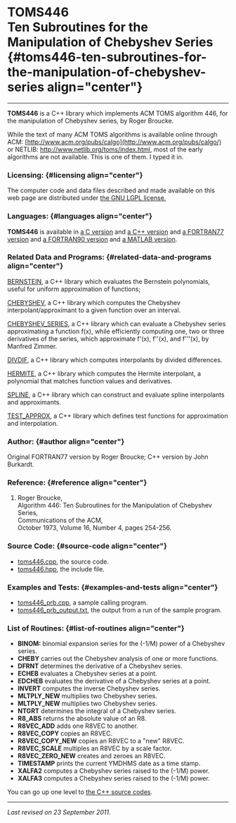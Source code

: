 TOMS446\
Ten Subroutines for the Manipulation of Chebyshev Series {#toms446-ten-subroutines-for-the-manipulation-of-chebyshev-series align="center"}
========================================================

------------------------------------------------------------------------

**TOMS446** is a C++ library which implements ACM TOMS algorithm 446,
for the manipulation of Chebyshev series, by Roger Broucke.

While the text of many ACM TOMS algorithms is available online through
ACM: [http://www.acm.org/pubs/calgo](http://www.acm.org/pubs/calgo/) or
NETLIB: <http://www.netlib.org/toms/index.html>, most of the early
algorithms are not available. This is one of them. I typed it in.

### Licensing: {#licensing align="center"}

The computer code and data files described and made available on this
web page are distributed under [the GNU LGPL
license.](../../txt/gnu_lgpl.txt)

### Languages: {#languages align="center"}

**TOMS446** is available in [a C
version](../../c_src/toms446/toms446.html) and [a C++
version](../../cpp_src/toms446/toms446.html) and [a FORTRAN77
version](../../f77_src/toms446/toms446.html) and [a FORTRAN90
version](../../f_src/toms446/toms446.html) and [a MATLAB
version](../../m_src/toms446/toms446.html).

### Related Data and Programs: {#related-data-and-programs align="center"}

[BERNSTEIN](../../cpp_src/bernstein/bernstein.html), a C++ library which
evaluates the Bernstein polynomials, useful for uniform approximation of
functions;

[CHEBYSHEV](../../cpp_src/chebyshev/chebyshev.html), a C++ library which
computes the Chebyshev interpolant/approximant to a given function over
an interval.

[CHEBYSHEV\_SERIES](../../cpp_src/chebyshev_series/chebyshev_series.html),
a C++ library which can evaluate a Chebyshev series approximating a
function f(x), while efficiently computing one, two or three derivatives
of the series, which approximate f'(x), f''(x), and f'''(x), by Manfred
Zimmer.

[DIVDIF](../../cpp_src/divdif/divdif.html), a C++ library which computes
interpolants by divided differences.

[HERMITE](../../cpp_src/hermite/hermite.html), a C++ library which
computes the Hermite interpolant, a polynomial that matches function
values and derivatives.

[SPLINE](../../cpp_src/spline/spline.html), a C++ library which can
construct and evaluate spline interpolants and approximants.

[TEST\_APPROX](../../cpp_src/test_approx/test_approx.html), a C++
library which defines test functions for approximation and
interpolation.

### Author: {#author align="center"}

Original FORTRAN77 version by Roger Broucke; C++ version by John
Burkardt.

### Reference: {#reference align="center"}

1.  Roger Broucke,\
    Algorithm 446: Ten Subroutines for the Manipulation of Chebyshev
    Series,\
    Communications of the ACM,\
    October 1973, Volume 16, Number 4, pages 254-256.

### Source Code: {#source-code align="center"}

-   [toms446.cpp](toms446.cpp), the source code.
-   [toms446.hpp](toms446.hpp), the include file.

### Examples and Tests: {#examples-and-tests align="center"}

-   [toms446\_prb.cpp](toms446_prb.cpp), a sample calling program.
-   [toms446\_prb\_output.txt](toms446_prb_output.txt), the output from
    a run of the sample program.

### List of Routines: {#list-of-routines align="center"}

-   **BINOM:** binomial expansion series for the (-1/M) power of a
    Chebyshev series.
-   **CHEBY** carries out the Chebyshev analysis of one or more
    functions.
-   **DFRNT** determines the derivative of a Chebyshev series.
-   **ECHEB** evaluates a Chebyshev series at a point.
-   **EDCHEB** evaluates the derivative of a Chebyshev series at a
    point.
-   **INVERT** computes the inverse Chebyshev series.
-   **MLTPLY\_NEW** multiplies two Chebyshev series.
-   **MLTPLY\_NEW** multiplies two Chebyshev series.
-   **NTGRT** determines the integral of a Chebyshev series.
-   **R8\_ABS** returns the absolute value of an R8.
-   **R8VEC\_ADD** adds one R8VEC to another.
-   **R8VEC\_COPY** copies an R8VEC.
-   **R8VEC\_COPY\_NEW** copies an R8VEC to a "new" R8VEC.
-   **R8VEC\_SCALE** multiples an R8VEC by a scale factor.
-   **R8VEC\_ZERO\_NEW** creates and zeroes an R8VEC.
-   **TIMESTAMP** prints the current YMDHMS date as a time stamp.
-   **XALFA2** computes a Chebyshev series raised to the (-1/M) power.
-   **XALFA3** computes a Chebyshev series raised to the (-1/M) power.

You can go up one level to [the C++ source codes](../cpp_src.html).

------------------------------------------------------------------------

*Last revised on 23 September 2011.*
